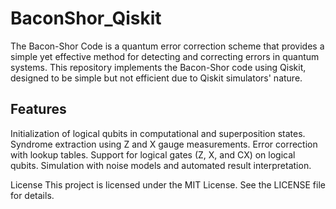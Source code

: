 # BaconShor_Qiskit
The Bacon-Shor Code is a quantum error correction scheme that provides a simple yet effective method for detecting and correcting errors in quantum systems. This repository implements the Bacon-Shor code using Qiskit, designed to be simple but not efficient due to Qiskit simulators' nature.

## Features
Initialization of logical qubits in computational and superposition states.
Syndrome extraction using Z and X gauge measurements.
Error correction with lookup tables.
Support for logical gates (Z, X, and CX) on logical qubits.
Simulation with noise models and automated result interpretation.


License
This project is licensed under the MIT License. See the LICENSE file for details.
